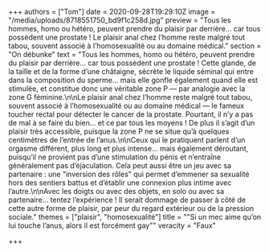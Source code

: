 +++
authors = ["Tom"]
date = 2020-09-28T19:29:10Z
image = "/media/uploads/8718551750_bd9f1c258d.jpg"
preview = "Tous les hommes, homo ou hétéro, peuvent prendre du plaisir par derrière… car tous possèdent une prostate ! Le plaisir anal chez l’homme reste malgré tout tabou, souvent associé à l’homosexualité ou au domaine médical."
section = "On débunke"
text = "Tous les hommes, homo ou hétéro, peuvent prendre du plaisir par derrière… car tous possèdent une prostate ! Cette glande, de la taille et de la forme d’une châtaigne, sécrète le liquide séminal qui entre dans la composition du sperme… mais elle gonfle également quand elle est stimulée, et constitue donc une véritable zone P — par analogie avec la zone G féminine.\n\nLe plaisir anal chez l’homme reste malgré tout tabou, souvent associé à l’homosexualité ou au domaine médical — le fameux toucher rectal pour détecter le cancer de la prostate. Pourtant, il n’y a pas de mal à se faire du bien… et ce par tous les moyens ! De plus il s’agit d’un plaisir très accessible, puisque la zone P ne se situe qu’à quelques centimètres de l’entrée de l’anus.\n\nCeux qui le pratiquent parlent d’un orgasme différent, plus long et plus intense… mais également déroutant, puisqu’il ne provient pas d’une stimulation du pénis et n’entraîne généralement pas d’éjaculation. Cela peut aussi être un jeu avec sa partenaire : une \"inversion des rôles\" qui permet d’emmener sa sexualité hors des sentiers battus et d’établir une connexion plus intime avec l’autre.\n\nAvec les doigts ou avec des objets, en solo ou avec sa partenaire… tentez l’expérience ! Il serait dommage de passer à côté de cette autre forme de plaisir, par peur du regard extérieur ou de la pression sociale."
themes = ["plaisir", "homosexualité"]
title = "\"Si un mec aime qu’on lui touche l’anus, alors il est forcément gay\""
veracity = "Faux"

+++
